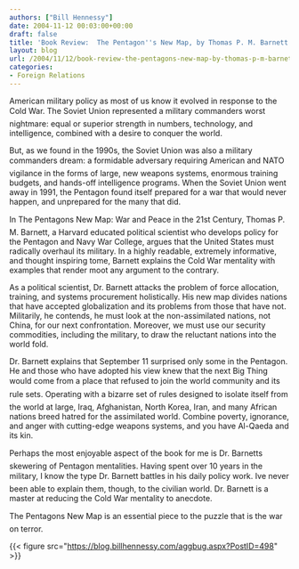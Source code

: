 ```yaml
---
authors: ["Bill Hennessy"]
date: 2004-11-12 00:03:00+00:00
draft: false
title: 'Book Review:  The Pentagon''s New Map, by Thomas P. M. Barnett'
layout: blog
url: /2004/11/12/book-review-the-pentagons-new-map-by-thomas-p-m-barnett/
categories:
- Foreign Relations
---
```


American military policy as most of us know it evolved in response to the Cold War. The Soviet Union represented a military commanders worst nightmare: equal or superior strength in numbers, technology, and intelligence, combined with a desire to conquer the world.

But, as we found in the 1990s, the Soviet Union was also a military commanders dream: a formidable adversary requiring American and NATO vigilance in the forms of large, new weapons systems, enormous training budgets, and hands-off intelligence programs. When the Soviet Union went away in 1991, the Pentagon found itself prepared for a war that would never happen, and unprepared for the many that did.

In The Pentagons New Map: War and Peace in the 21st Century, Thomas P. M. Barnett, a Harvard educated political scientist who develops policy for the Pentagon and Navy War College, argues that the United States must radically overhaul its military. In a highly readable, extremely informative, and thought inspiring tome, Barnett explains the Cold War mentality with examples that render moot any argument to the contrary.

As a political scientist, Dr. Barnett attacks the problem of force allocation, training, and systems procurement holistically. His new map divides nations that have accepted globalization and its problems from those that have not. Militarily, he contends, he must look at the non-assimilated nations, not China, for our next confrontation. Moreover, we must use our security commodities, including the military, to draw the reluctant nations into the world fold.

Dr. Barnett explains that September 11 surprised only some in the Pentagon. He and those who have adopted his view knew that the next Big Thing would come from a place that refused to join the world community and its rule sets. Operating with a bizarre set of rules designed to isolate itself from the world at large, Iraq, Afghanistan, North Korea, Iran, and many African nations breed hatred for the assimilated world.  Combine poverty, ignorance, and anger with cutting-edge weapons systems, and you have Al-Qaeda and its kin.

Perhaps the most enjoyable aspect of the book for me is Dr. Barnetts skewering of Pentagon mentalities. Having spent over 10 years in the military, I know the type Dr. Barnett battles in his daily policy work. Ive never been able to explain them, though, to the civilian world. Dr. Barnett is a master at reducing the Cold War mentality to anecdote. 

The Pentagons New Map is an essential piece to the puzzle that is the war on terror. 

{{< figure src="https://blog.billhennessy.com/aggbug.aspx?PostID=498" >}}

